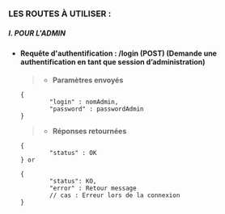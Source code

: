 ### LES ROUTES À UTILISER :

##### I. POUR L'ADMIN

* #### Requête d'authentification :  /login (POST) (Demande une authentification en tant que session d’administration)

    >*  **Paramètres envoyés**

    ```
    {
            "login" : nomAdmin,
            "password" : passwordAdmin
    }
    ```

    >* **Réponses retournées**    

    ```
    {
            "status" : OK
    } or

    {
            "status": KO,
            "error" : Retour message
            // cas : Erreur lors de la connexion
    }
    ```
